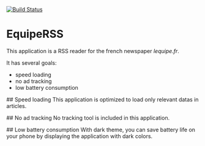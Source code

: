 [![Build Status](https://travis-ci.org/damiengo/WebsiteRSS.svg?branch=master)](https://travis-ci.org/damiengo/WebsiteRSS)

# EquipeRSS
This application is a RSS reader for the french newspaper *lequipe.fr*.

It has several goals:

 * speed loading
 * no ad tracking
 * low battery consumption

## Speed loading
This application is optimized to load only relevant datas in articles.

## No ad tracking
No tracking tool is included in this application.

## Low battery consumption
With dark theme, you can save battery life on your phone by displaying the application with dark colors.